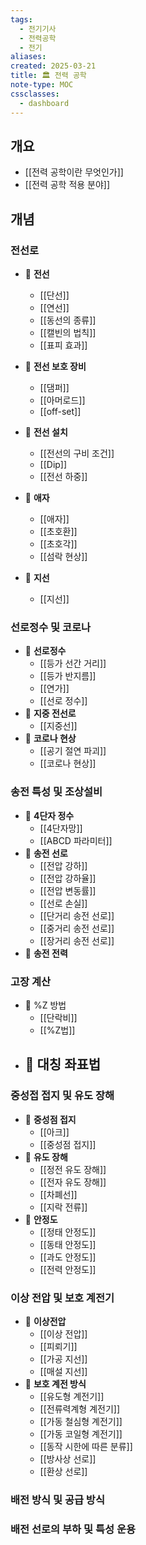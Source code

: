 ```yaml
---
tags:
  - 전기기사
  - 전력공학
  - 전기
aliases: 
created: 2025-03-21
title: 🏛️ 전력 공학
note-type: MOC
cssclasses:
  - dashboard
---
```


## 개요
- [[전력 공학이란 무엇인가]]
- [[전력 공학 적용 분야]]

## 개념

### 전선로

- 📖 **전선**
	- [[단선]]
	- [[연선]]
	- [[동선의 종류]]
	- [[캘빈의 법칙]]
	- [[표피 효과]]
	
- 📖 **전선 보호 장비**
	- [[댐퍼]]
	- [[아머로드]]
	- [[off-set]]
- 📖 **전선 설치**
	- [[전선의 구비 조건]]
	- [[Dip]]
	- [[전선 하중]]
- 📖 **애자**
	- [[애자]]
	- [[초호환]]
	- [[초호각]]
	- [[섬락 현상]]
- 📖 **지선**
	- [[지선]]

### 선로정수 및 코로나

- 📖 **선로정수**
	- [[등가 선간 거리]]
	- [[등가 반지름]]
	- [[연가]]
	- [[선로 정수]]
- 📖 **지중 전선로**
	- [[지중선]]
- 📖 **코로나 현상**
	- [[공기 절연 파괴]]
	- [[코로나 현상]]
### 송전 특성 및 조상설비
- 📖 **4단자 정수**
	- [[4단자망]]
	- [[ABCD 파라미터]]
- 📖 **송전 선로**
	- [[전압 강하]]
	- [[전압 강하율]]
	- [[전압 변동률]]
	- [[선로 손실]]
	- [[단거리 송전 선로]]
	- [[중거리 송전 선로]]
	- [[장거리 송전 선로]]
- 📖 **송전 전력**

### 고장 계산
- 📖 %Z 방법
	- [[단락비]]
	- [[%Z법]]
- 📖 대칭 좌표법
	- 

### 중성접 접지 및 유도 장해
- 📖 **중성점 접지**
	- [[아크]]
	- [[중성점 접지]]
- 📖 **유도 장해**
	- [[정전 유도 장해]]
	- [[전자 유도 장해]]
	- [[차폐선]]
	- [[지락 전류]]
- 📖 **안정도**
	- [[정태 안정도]]
	- [[동태 안정도]]
	- [[과도 안정도]]
	- [[전력 안정도]]
### 이상 전압 및 보호 계전기

- 📖 **이상전압**
	- [[이상 전압]]
	- [[피뢰기]]
	- [[가공 지선]]
	- [[매설 지선]]
- 📖 **보호 계전 방식**
	- [[유도형 계전기]]
	- [[전류력계형 계전기]]
	- [[가동 철심형 계전기]]
	- [[가동 코일형 계전기]]
	- [[동작 시한에 따른 분류]]
	- [[방사상 선로]]
	- [[환상 선로]]

### 배전 방식 및 공급 방식


### 배전 선로의 부하 및 특성 운용